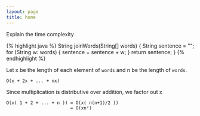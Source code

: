 ```yaml
---
layout: page
title: home
---
```


Explain the time complexity

{% highlight java %}
String joinWords(String[] words) {
  String sentence = "";
  for (String w: words) {
    sentence = sentence + w;
  }
  return sentence;
}
{% endhighlight %}

Let x be the length of each element of `words` and n be the length of `words`.

```
O(x + 2x + ... + nx)
```

Since multiplication is distributive over addition, we factor out x

```
O(x( 1 + 2 + ... + n )) = O(x( n(n+1)/2 ))
                        = O(xn²)
```
